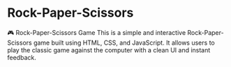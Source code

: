 # Rock-Paper-Scissors
🎮 Rock-Paper-Scissors Game
This is a simple and interactive Rock-Paper-Scissors game built using HTML, CSS, and JavaScript. It allows users to play the classic game against the computer with a clean UI and instant feedback.
